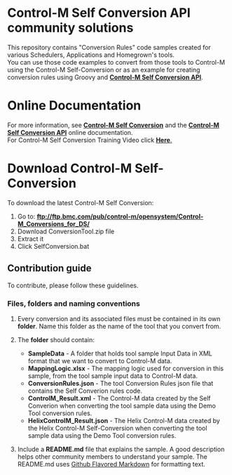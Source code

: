 # Control-M Self Conversion API community solutions  
This repository contains "Conversion Rules" code samples created for various Schedulers, Applications and Homegrown's tools.  
You can use those code examples to convert from those tools to Control-M using the Control-M Self-Conversion or as an example
for creating conversion rules using Groovy and  [**Control-M Self Conversion API**](https://docs.bmc.com/docs/ctmselfconv/control-m-self-conversion-api-814570051.html). 
# Online Documentation
For more information, see [**Control-M Self Conversion**](https://docs.bmc.com/docs/ctmselfconv/control-m-self-conversion-817142681.html) and the [**Control-M Self Conversion API**](https://docs.bmc.com/docs/ctmselfconv/control-m-self-conversion-api-814570051.html) online documentation.<br>
For Control-M Self Conversion Training Video click [**Here**.](https://www.youtube.com/watch?v=2MrFcahMhH0)
# Download Control-M Self-Conversion
To download the latest Control-M  Self Conversion:
  1) Go to: **ftp://ftp.bmc.com/pub/control-m/opensystem/Control-M_Conversions_for_DS/**
  2) Download ConversionTool.zip file
  3) Extract it
  4) Click SelfConversion.bat

## Contribution guide
To contribute, please follow these guidelines.

### Files, folders and naming conventions
1. Every conversion and its associated files must be contained in its own **folder**. Name this folder as the name of the tool that you convert from.
2. The __folder__ should contain:
   * __SampleData__ - A folder that holds tool sample Input Data in XML format that we want to convert to Control-M data.
   * __MappingLogic.xlsx__ - The mapping logic used for conversion in this sample, from the  tool sample input data to Control-M data.
   * __ConversionRules.json__ - The tool Conversion Rules json file that contains the Self Converion rules code.
   * __ControlM_Result.xml__ - The Control-M data created by the Self Converion when converting the tool sample data using the Demo Tool conversion rules.
   * __HelixControlM_Result.json__ - The Helix Control-M data created by the Helix Control-M Self-Conversion when converting the tool sample data using the Demo Tool conversion rules.  

3. Include a **README.md** file that explains the sample. A good description helps other community members to understand your sample. The README.md uses [Github Flavored Markdown](https://guides.github.com/features/mastering-markdown/) for formatting text.
